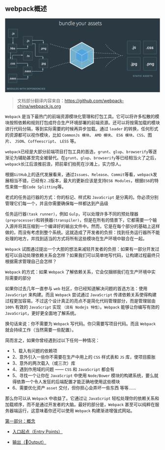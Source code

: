 ## webpack概述

![image](./images/webpack.png)

> 文档部分翻译内容来自：https://github.com/webpack-china/webpack.js.org

`Webpack` 是当下最热门的前端资源模块化管理和打包工具。它可以将许多松散的模块按照依赖和规则打包成符合生产环境部署的前端资源。还可以将按需加载的模块进行代码分隔，等到实际需要的时候再异步加载。通过 `loader` 的转换，任何形式的资源都可以视作模块，比如 `CommonJs 模块`、 `AMD 模块`、 `ES6 模块`、`CSS`、图片、 `JSON`、`Coffeescript`、 `LESS` 等。

`webpack`已经是大部分前端项目打包工具的首选，`grunt`、`glup`、`browserify`等逐渐沦为辅助甚至完全被替代。在`grunt`、`glup`、`browserify`等已经相当火了之后，`webpack`长江后浪推前浪，把前辈们拍死在沙滩上，实力惊人。

根据`GitHub`上的迭代发展看来，通过`Issues`、`Release`、`Commit`等看，`webpack`发展相当不错，已经有`2.2`版本，最大的更新应该是支持`ES6 Modules`，根据`ES6`的特性来做一些`Code Splitting`等。

老式的任务运行器的方式：你的标记、样式和 `JavaScript` 是分离的。你必须分别管理它们每一个，并且你需要确保每一样都达到产品级

任务运行器`(task runner)`，例如 `Gulp`，可以处理许多不同的预处理器`(preprocesser)`和转换器`(transpiler)`，但是在所有的情景下，它都需要一个输入源并将其压缩到一个编译好的输出文件中。然而，它是在每个部分的基础上这样做的，而没有考虑到整个系统。这就造成了开发者的负担：找到任务运行器所不能处理的地方，并找到适当的方式将所有这些模块在生产环境中联合在一起。

`Webpack` 试图通过提出一个大胆的想法来减轻开发者的负担：如果有一部分开发过程可以自动处理依赖关系会怎样？如果我们可以简单地写代码，让构建过程最终只根据需求管理自己会怎样？

`Webpack` 的方式：如果 `Webpack` 了解依赖关系，它会仅捆绑我们在生产环境中实际需要的部分

如果你过去几年一直参与 `web` 社区，你已经知道解决问题的首选方法：使用 `JavaScript` 来构建。而且 `Webpack` 尝试通过 `JavaScript` 传递依赖关系使得构建过程更加容易。不过这个设计真正的亮点不是简化代码管理部分，而是管理层由 `100%` 有效的 `JavaScript` 实现 `（具有 Nodejs 特性）`。`Webpack` 能够让你编写有效的 `JavaScript`，更好更全面地了解系统。

换句话来说：你不需要为 `Webpack` 写代码。你只需要写项目代码。而且 `Webpack` 就会持续工作（当然需要一些配置）。

简而言之，如果你曾经遇到过以下任何一种情况：

- 1、载入有问题的依赖项
- 2、意外引入一些你不需要在生产中用上的 `CSS` 样式表和 `JS` 库，使项目膨胀
- 3、意外的两次载入（或三次）库
- 4、遇到作用域的问题 —— `CSS` 和 `JavaScript` 都会有
- 5、寻找一个让你在 `JavaScript` 中使用 `Node/Bower` 模块的构建系统，要么就得依靠一个令人发狂的后端配置才能正确地使用这些模块
- 6、需要优化资产 `asset` 交付，但你担心会弄坏一些东西
等等……

那么你可以从 `Webpack` 中收益了。它通过让 `JavaScript` 轻松处理你的依赖关系和加载顺序，而不是通过开发者的大脑。最好的部分是，`Webpack` 甚至可以纯粹在服务器端运行，这意味着你还可以使用 `Webpack` 构建渐进增强式网站。

[第一部分：概念](./knowledgePoint/readme.md)

- [入口起点（Entry Points）](./knowledgePoint/EntryPoints.md)

- [输出（Output）](./knowledgePoint/Output.md)